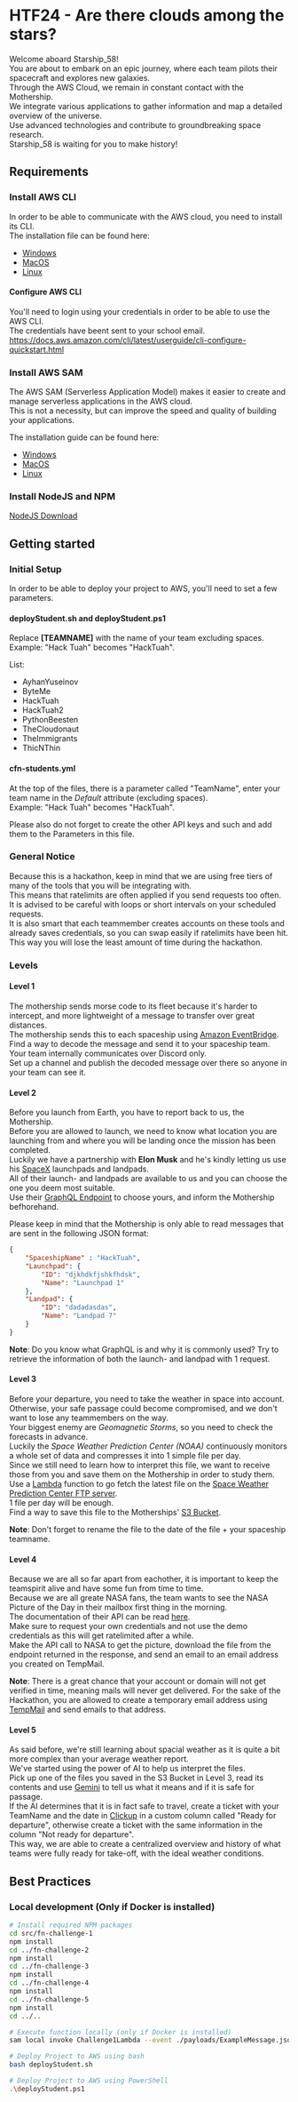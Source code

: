 # HTF24 - Are there clouds among the stars?
Welcome aboard Starship_58!  
You are about to embark on an epic journey, where each team pilots their spacecraft and explores new galaxies.  
Through the AWS Cloud, we remain in constant contact with the Mothership.  
We integrate various applications to gather information and map a detailed overview of the universe.  
Use advanced technologies and contribute to groundbreaking space research.  
Starship_58 is waiting for you to make history!

## Requirements
### Install AWS CLI
In order to be able to communicate with the AWS cloud, you need to install its CLI.  
The installation file can be found here:
- [Windows](https://awscli.amazonaws.com/AWSCLIV2.msi)
- [MacOS](https://awscli.amazonaws.com/AWSCLIV2.pkg)
- [Linux](https://docs.aws.amazon.com/cli/latest/userguide/install-cliv2-linux.html#cliv2-linux-install)

#### Configure AWS CLI
You'll need to login using your credentials in order to be able to use the AWS CLI.  
The credentials have beent sent to your school email.  
https://docs.aws.amazon.com/cli/latest/userguide/cli-configure-quickstart.html

### Install AWS SAM
The AWS SAM (Serverless Application Model) makes it easier to create and manage serverless applications in the AWS cloud.  
This is not a necessity, but can improve the speed and quality of building your applications.

The installation guide can be found here:
- [Windows](https://docs.aws.amazon.com/serverless-application-model/latest/developerguide/serverless-sam-cli-install-windows.html)
- [MacOS](https://docs.aws.amazon.com/serverless-application-model/latest/developerguide/serverless-sam-cli-install-mac.html)
- [Linux](https://docs.aws.amazon.com/serverless-application-model/latest/developerguide/serverless-sam-cli-install-linux.html)

### Install NodeJS and NPM
[NodeJS Download](https://nodejs.org/en/download/)  

## Getting started
### Initial Setup
In order to be able to deploy your project to AWS, you'll need to set a few parameters.

#### deployStudent.sh and deployStudent.ps1
Replace **[TEAMNAME]** with the name of your team excluding spaces.  
Example: "Hack Tuah" becomes "HackTuah".

List:
- AyhanYuseinov
- ByteMe
- HackTuah
- HackTuah2
- PythonBeesten
- TheCloudonaut
- TheImmigrants
- ThicNThin

#### cfn-students.yml
At the top of the files, there is a parameter called "TeamName", enter your team name in the *Default* attribute (excluding spaces).  
Example: "Hack Tuah" becomes "HackTuah".  

Please also do not forget to create the other API keys and such and add them to the Parameters in this file.

### General Notice
Because this is a hackathon, keep in mind that we are using free tiers of many of the tools that you will be integrating with.  
This means that ratelimits are often applied if you send requests too often.  
It is advised to be careful with loops or short intervals on your scheduled requests.  
It is also smart that each teammember creates accounts on these tools and already saves credentials, so you can swap easily if ratelimits have been hit.  
This way you will lose the least amount of time during the hackathon.

### Levels
#### Level 1
The mothership sends morse code to its fleet because it's harder to intercept, and more lightweight of a message to transfer over great distances.  
The mothership sends this to each spaceship using [Amazon EventBridge](https://aws.amazon.com/eventbridge/).  
Find a way to decode the message and send it to your spaceship team.  
Your team internally communicates over Discord only.  
Set up a channel and publish the decoded message over there so anyone in your team can see it.

#### Level 2
Before you launch from Earth, you have to report back to us, the Mothership.  
Before you are allowed to launch, we need to know what location you are launching from and where you will be landing once the mission has been completed.  
Luckily we have a partnership with **Elon Musk** and he's kindly letting us use his [SpaceX](https://www.spacex.com) launchpads and landpads.  
All of their launch- and landpads are available to us and you can choose the one you deem most suitable.  
Use their [GraphQL Endpoint](https://studio.apollographql.com/public/SpaceX-pxxbxen/variant/current/home) to choose yours, and inform the Mothership befhorehand.
  
Please keep in mind that the Mothership is only able to read messages that are sent in the following JSON format:
```json
{
    "SpaceshipName" : "HackTuah",
    "Launchpad": {
        "ID": "djkhdkfjshkfhdsk",
        "Name": "Launchpad 1"
    },
    "Landpad": {
        "ID": "dadadasdas",
        "Name": "Landpad 7"
    }
}
```

**Note**: Do you know what GraphQL is and why it is commonly used? Try to retrieve the information of both the launch- and landpad with 1 request.

#### Level 3
Before your departure, you need to take the weather in space into account.  
Otherwise, your safe passage could become compromised, and we don't want to lose any teammembers on the way.  
Your biggest enemy are *Geomagnetic Storms*, so you need to check the forecasts in advance.  
Luckily the *Space Weather Prediction Center (NOAA)* continuously monitors a whole set of data and compresses it into 1 simple file per day.  
Since we still need to learn how to interpret this file, we want to receive those from you and save them on the Mothership in order to study them.  
Use a [Lambda](https://aws.amazon.com/lambda/) function to go fetch the latest file on the [Space Weather Prediction Center FTP server](ftp.swpc.noaa.gov/pub/forecasts/geomag_forecast).  
1 file per day will be enough.  
Find a way to save this file to the Motherships' [S3 Bucket](https://aws.amazon.com/pm/serv-s3/).

**Note**: Don't forget to rename the file to the date of the file + your spaceship teamname.

#### Level 4
Because we are all so far apart from eachother, it is important to keep the teamspirit alive and have some fun from time to time.  
Because we are all greate NASA fans, the team wants to see the NASA Picture of the Day in their mailbox first thing in the morning.  
The documentation of their API can be read [here](https://api.nasa.gov/).  
Make sure to request your own credentials and not use the demo credentials as this will get ratelimited after a while.  
Make the API call to NASA to get the picture, download the file from the endpoint returned in the response, and send an email to an email address you created on TempMail.

**Note**: There is a great chance that your account or domain will not get verified in time, meaning mails will never get delivered. For the sake of the Hackathon, you are allowed to create a temporary email address using [TempMail](https://temp-mail.org/en) and send emails to that address.

#### Level 5
As said before, we're still learning about spacial weather as it is quite a bit more complex than your average weather report.  
We've started using the power of AI to help us interpret the files.  
Pick up one of the files you saved in the S3 Bucket in Level 3, read its contents and use [Gemini](https://ai.google.dev/gemini-api/docs/quickstart?lang=rest) to tell us what it means and if it is safe for passage.  
If the AI determines that it is in fact safe to travel, create a ticket with your TeamName and the date in [Clickup](https://clickup.com) in a custom column called "Ready for departure", otherwise create a ticket with the same information in the column "Not ready for departure".  
This way, we are able to create a centralized overview and history of what teams were fully ready for take-off, with the ideal weather conditions.

## Best Practices
### Local development (Only if Docker is installed)
```bash
# Install required NPM packages
cd src/fn-challenge-1
npm install
cd ../fn-challenge-2
npm install
cd ../fn-challenge-3
npm install
cd ../fn-challenge-4
npm install
cd ../fn-challenge-5
npm install
cd ../..

# Execute function locally (only if Docker is installed)
sam local invoke Challenge1Lambda --event ./payloads/ExampleMessage.json -t cfn-students.yaml

# Deploy Project to AWS using bash
bash deployStudent.sh

# Deploy Project to AWS using PowerShell
.\deployStudent.ps1
```
